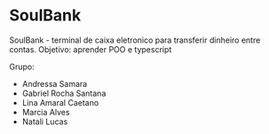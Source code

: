 # SoulBank

SoulBank - terminal de caixa eletronico para transferir dinheiro entre contas.
Objetivo: aprender POO e typescript

Grupo:
- Andressa Samara
- Gabriel Rocha Santana
- Lina Amaral Caetano
- Marcia Alves
- Natali Lucas

